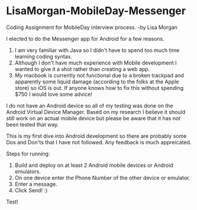 LisaMorgan-MobileDay-Messenger
==============================

Coding Assignment for MobileDay interview process. -by Lisa Morgan

I elected to do the Messenger app for Android for a few reasons. 

  1. I am very familiar with Java so I didn't have to spend too much time learning coding syntax.
  2. Although I don't have much experience with Mobile development I wanted to give it a shot rather than creating a web app.
  3. My macbook is currently not functional due to a broken trackpad and apparently some liquid damage (according to the folks at the Apple store) so iOS is out. If anyone knows how to fix this without spending $750 I would love some advice! 

I do not have an Android device so all of my testing was done on the Android Virtual Device Manager. Based on my research I believe it should still work on an actual mobile device but please be aware that it has not been tested that way.

This is my first dive into Android development so there are probably some Dos and Don'ts that I have not followed. Any feedback is much appreicated.

Steps for running:
  1. Build and deploy on at least 2 Android mobile devices or Android emulators.
  2. On one device enter the Phone Number of the other device or emulator.
  3. Enter a message.
  4. Click Send! :)


Test!
